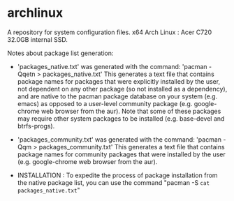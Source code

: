 # archlinux
A repository for system configuration files. x64 Arch Linux : Acer C720 32.0GB internal SSD.

Notes about package list generation:

* 'packages_native.txt' was generated with the command: 'pacman -Qqetn > packages_native.txt'
This generates a text file that contains package names for packages that were explicitly installed by the user, not dependent on any other package (so not installed as a dependency), and are native to the pacman 
package database on your system (e.g. emacs) as opposed to a user-level community package (e.g. google-chrome web browser from the aur). Note that some of these packages may require other system packages to be 
installed (e.g. base-devel and btrfs-progs).

* 'packages_community.txt' was generated with the command: 'pacman -Qqm > packages_community.txt'
This generates a text file that contains package names for community packages that were installed by the user (e.g. google-chrome web browser from the aur).

* INSTALLATION : To expedite the process of package installation from the native package list, you can use the command "pacman -S `cat packages_native.txt`"
